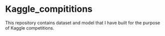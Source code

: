 # Kaggle_compititions
This repository contains dataset and model that I have built for the purpose of Kaggle competitions.

